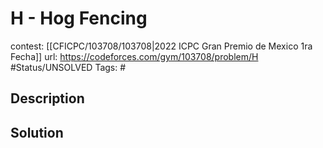 # H - Hog Fencing

contest: [[CFICPC/103708/103708|2022 ICPC Gran Premio de Mexico 1ra Fecha]]
url: https://codeforces.com/gym/103708/problem/H
#Status/UNSOLVED
Tags: #

## Description

## Solution

